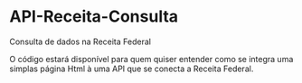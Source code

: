 # API-Receita-Consulta
Consulta de dados na Receita Federal

O código estará disponível para quem quiser entender como se integra uma simplas página Html à uma API que se conecta a Receita Federal.
